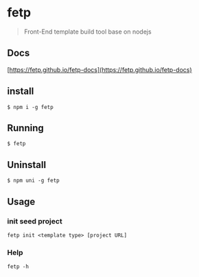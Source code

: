 # fetp 

> Front-End template build tool base on nodejs


## Docs

[https://fetp.github.io/fetp-docs](https://fetp.github.io/fetp-docs)

## install

```
$ npm i -g fetp
```

## Running

```
$ fetp
```


## Uninstall

```
$ npm uni -g fetp
```

## Usage

### init seed project

```
fetp init <template type> [project URL]
```


### Help

```
fetp -h
```
